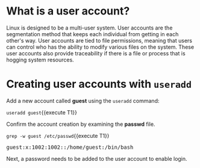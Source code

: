 # What is a user account?

Linux is designed to be a multi-user system. User accounts are the segmentation
method that keeps each individual from getting in each other's way. User
accounts are tied to file permissions, meaning that users can control who has
the ability to modify various files on the system. These user accounts also
provide traceability if there is a file or process that is hogging system resources.

# Creating user accounts with `useradd`

Add a new account called __guest__ using the `useradd` command:

`useradd guest`{{execute T1}}

Confirm the account creation by examining the __passwd__ file.

`grep -w guest /etc/passwd`{{execute T1}}

<pre class=file>
guest:x:1002:1002::/home/guest:/bin/bash
</pre>

Next, a password needs to be added to the user account to enable login.

